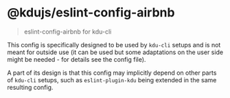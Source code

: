 # @kdujs/eslint-config-airbnb

> eslint-config-airbnb for kdu-cli

This config is specifically designed to be used by `kdu-cli` setups
and is not meant for outside use (it can be used but some adaptations
on the user side might be needed - for details see the config file).

A part of its design is that this config may implicitly depend on
other parts of `kdu-cli` setups, such as `eslint-plugin-kdu` being
extended in the same resulting config.
